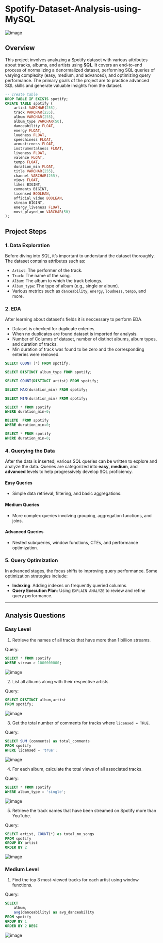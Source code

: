 # Spotify-Dataset-Analysis-using-MySQL

![image](https://github.com/user-attachments/assets/516fe2b8-2bc8-492e-8cd4-72d7d1b1e70b)


## Overview
This project involves analyzing a Spotify dataset with various attributes about tracks, albums, and artists using **SQL**. It covers an end-to-end process of normalizing a denormalized dataset, performing SQL queries of varying complexity (easy, medium, and advanced), and optimizing query performance. The primary goals of the project are to practice advanced SQL skills and generate valuable insights from the dataset.

```sql
-- create table
DROP TABLE IF EXISTS spotify;
CREATE TABLE spotify (
    artist VARCHAR(255),
    track VARCHAR(255),
    album VARCHAR(255),
    album_type VARCHAR(50),
    danceability FLOAT,
    energy FLOAT,
    loudness FLOAT,
    speechiness FLOAT,
    acousticness FLOAT,
    instrumentalness FLOAT,
    liveness FLOAT,
    valence FLOAT,
    tempo FLOAT,
    duration_min FLOAT,
    title VARCHAR(255),
    channel VARCHAR(255),
    views FLOAT,
    likes BIGINT,
    comments BIGINT,
    licensed BOOLEAN,
    official_video BOOLEAN,
    stream BIGINT,
    energy_liveness FLOAT,
    most_played_on VARCHAR(50)
);
```
## Project Steps

### 1. Data Exploration
Before diving into SQL, it’s important to understand the dataset thoroughly. The dataset contains attributes such as:
- `Artist`: The performer of the track.
- `Track`: The name of the song.
- `Album`: The album to which the track belongs.
- `Album_type`: The type of album (e.g., single or album).
- Various metrics such as `danceability`, `energy`, `loudness`, `tempo`, and more.
### 2. EDA
After learning about dataset's fields it is neccessary to perform EDA.
- Dataset is checked for duplicate enteries.
- When no duplicates are found dataset is imported for analysis.
- Number of Columns of dataset, number of distinct albums, album types, and duration of tracks.
- Min duration of track was found to be zero and the corresponding enteries were removed.

```sql
SELECT COUNT (*) FROM spotify;

SELECT DISTINCT album_type FROM spotify;

SELECT COUNT(DISTINCT artist) FROM spotify;

SELECT MAX(duration_min) FROM spotify;

SELECT MIN(duration_min) FROM spotify;

SELECT * FROM spotify
WHERE duration_min=0;

DELETE  FROM spotify
WHERE duration_min=0;

SELECT * FROM spotify
WHERE duration_min=0;
```
### 4. Querying the Data
After the data is inserted, various SQL queries can be written to explore and analyze the data. Queries are categorized into **easy**, **medium**, and **advanced** levels to help progressively develop SQL proficiency.

#### Easy Queries
- Simple data retrieval, filtering, and basic aggregations.
  
#### Medium Queries
- More complex queries involving grouping, aggregation functions, and joins.
  
#### Advanced Queries
- Nested subqueries, window functions, CTEs, and performance optimization.

### 5. Query Optimization
In advanced stages, the focus shifts to improving query performance. Some optimization strategies include:
- **Indexing**: Adding indexes on frequently queried columns.
- **Query Execution Plan**: Using `EXPLAIN ANALYZE` to review and refine query performance.
  
---
## Analysis Questions
### Easy Level
1. Retrieve the names of all tracks that have more than 1 billion streams.

Query:
```sql
SELECT * FROM spotify
WHERE stream > 1000000000;
```
![image](https://github.com/user-attachments/assets/9b18e037-dbc3-4747-9bfb-f4ed617e0af5)

2. List all albums along with their respective artists.

Query:
```sql
SELECT DISTINCT album,artist
FROM spotify;

```
![image](https://github.com/user-attachments/assets/e9a29518-b25e-4350-8be0-e7546ad6b93b)

3. Get the total number of comments for tracks where `licensed = TRUE`.

Query:
```sql
SELECT SUM (comments) as total_comments
FROM spotify
WHERE licensed = 'true';
```
![image](https://github.com/user-attachments/assets/d9d17235-7a42-454a-a8bb-31eb39320cd5)

4. For each album, calculate the total views of all associated tracks.

Query:
```sql
SELECT * FROM spotify
WHERE album_type = 'single';
```
![image](https://github.com/user-attachments/assets/9ff1bed5-68f7-44a5-8ffa-42e49d6bdd74)

5. Retrieve the track names that have been streamed on Spotify more than YouTube.

Query:
```sql
SELECT artist, COUNT(*) as total_no_songs
FROM spotify
GROUP BY artist
ORDER BY 2
```
![image](https://github.com/user-attachments/assets/046b1f57-07b8-4002-a448-99cf30dc14eb)

### Medium Level

1. Find the top 3 most-viewed tracks for each artist using window functions.

Query:
```sql
SELECT 
	album, 
	avg(danceability) as avg_danceability
FROM spotify
GROUP BY 1
ORDER BY 2 DESC
```
![image](https://github.com/user-attachments/assets/315807a5-16b6-4946-b124-e9b959d8e7c0)
